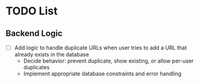 # TODO List

## Backend Logic
- [ ] Add logic to handle duplicate URLs when user tries to add a URL that already exists in the database
  - Decide behavior: prevent duplicate, show existing, or allow per-user duplicates
  - Implement appropriate database constraints and error handling